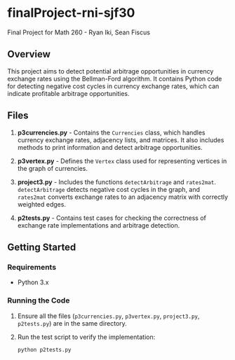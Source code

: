 # finalProject-rni-sjf30
Final Project for Math 260 - Ryan Iki, Sean Fiscus

## Overview

This project aims to detect potential arbitrage opportunities in currency exchange rates using the Bellman-Ford algorithm. It contains Python code for detecting negative cost cycles in currency exchange rates, which can indicate profitable arbitrage opportunities.

## Files

1. **p3currencies.py** - Contains the `Currencies` class, which handles currency exchange rates, adjacency lists, and matrices. It also includes methods to print information and detect arbitrage opportunities.

2. **p3vertex.py** - Defines the `Vertex` class used for representing vertices in the graph of currencies.

3. **project3.py** - Includes the functions `detectArbitrage` and `rates2mat`. `detectArbitrage` detects negative cost cycles in the graph, and `rates2mat` converts exchange rates to an adjacency matrix with correctly weighted edges.

4. **p2tests.py** - Contains test cases for checking the correctness of exchange rate implementations and arbitrage detection.

## Getting Started

### Requirements

- Python 3.x

### Running the Code

1. Ensure all the files (`p3currencies.py`, `p3vertex.py`, `project3.py`, `p2tests.py`) are in the same directory.

2. Run the test script to verify the implementation:

   ```bash
   python p2tests.py
